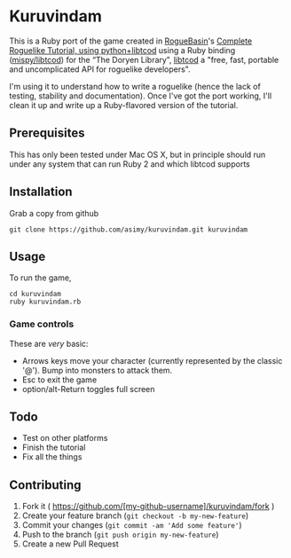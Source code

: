 # Kuruvindam

This is a Ruby port of the game created in [RogueBasin](http://www.roguebasin.com)'s [Complete Roguelike Tutorial, using python+libtcod](http://www.roguebasin.com/index.php?title=Complete_Roguelike_Tutorial,_using_python%2Blibtcod) using a Ruby binding ([mispy/libtcod](http://github.com/mispy/libtcod)) for the “The Doryen Library”, [libtcod](http://roguecentral.org/doryen/libtcod/) a "free, fast, portable and uncomplicated API for roguelike developers".

I'm using it to understand how to write a roguelike (hence the lack of testing, stability and documentation). Once I've got the port working, I'll clean it up and write up a Ruby-flavored version of the tutorial.

## Prerequisites
This has only been tested under Mac OS X, but in principle should run under any system that can run Ruby 2 and which libtcod supports

## Installation

Grab a copy from github

    git clone https://github.com/asimy/kuruvindam.git kuruvindam

## Usage

To run the game,

    cd kuruvindam
    ruby kuruvindam.rb

### Game controls
These are *very* basic:

- Arrows keys move your character (currently represented by the classic '@'). Bump into monsters to attack them.
- Esc to exit the game
- option/alt-Return toggles full screen

## Todo

- Test on other platforms
- Finish the tutorial
- Fix all the things

## Contributing

1. Fork it ( https://github.com/[my-github-username]/kuruvindam/fork )
2. Create your feature branch (`git checkout -b my-new-feature`)
3. Commit your changes (`git commit -am 'Add some feature'`)
4. Push to the branch (`git push origin my-new-feature`)
5. Create a new Pull Request
